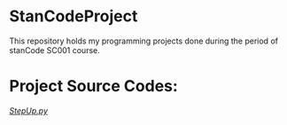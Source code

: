 # StanCodeProject
This repository holds my programming projects done during the period of stanCode SC001 course.

# Project Source Codes:
*[StepUp.py]((https://github.com/JasonHou1114/StanCodeProject/blob/main/StanCode%20Project/StepUp.py))*
